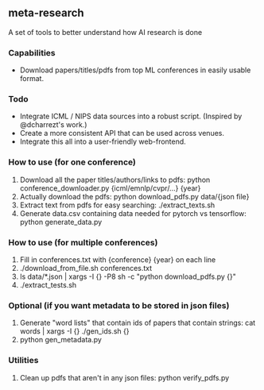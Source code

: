 ## meta-research

A set of tools to better understand how AI research is done

### Capabilities
- Download papers/titles/pdfs from top ML conferences in easily usable format.

### Todo

- Integrate ICML / NIPS data sources into a robust script.  (Inspired by @dcharrezt's work.)
- Create a more consistent API that can be used across venues.
- Integrate this all into a user-friendly web-frontend.

### How to use (for one conference)
1. Download all the paper titles/authors/links to pdfs: python conference_downloader.py {icml/emnlp/cvpr/...} {year}
2. Actually download the pdfs: python download_pdfs.py data/{json file}
3. Extract text from pdfs for easy searching: ./extract_texts.sh
4. Generate data.csv containing data needed for pytorch vs tensorflow: python generate_data.py

### How to use (for multiple conferences)
1. Fill in conferences.txt with {conference} {year} on each line
2. ./download_from_file.sh conferences.txt
3. ls data/*.json | xargs -I {} -P8 sh -c "python download_pdfs.py {}"
4. ./extract_tests.sh

### Optional (if you want metadata to be stored in json files)
1. Generate "word lists" that contain ids of papers that contain strings: cat words | xargs -I {} ./gen_ids.sh {}
2. python gen_metadata.py

### Utilities
1. Clean up pdfs that aren't in any json files: python verify_pdfs.py
